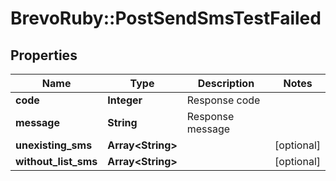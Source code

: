 # BrevoRuby::PostSendSmsTestFailed

## Properties
Name | Type | Description | Notes
------------ | ------------- | ------------- | -------------
**code** | **Integer** | Response code | 
**message** | **String** | Response message | 
**unexisting_sms** | **Array&lt;String&gt;** |  | [optional] 
**without_list_sms** | **Array&lt;String&gt;** |  | [optional] 


